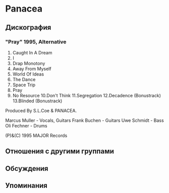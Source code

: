 # Panacea



## Дискография

### "Pray" 1995, Alternative

1. Caught In A Dream
2. I
3. Drap Monotony
4. Away From Myself
5. World Of Ideas
6. The Dance
7. Space Trip
8. Pray
9. No Resource
10.Don't Think
11.Segregation
12.Decadence (Bonustrack)
13.Blinded (Bonustrack)

Produced By S.L.Coe & PANACEA.

Marcus Muller - Vocals, Guitars
Frank Buchen - Guitars
Uwe Schmidt - Bass
Oli Fechner - Drums

(P)&(C) 1995 MAJOR Records


## Отношения с другими группами


## Обсуждения


## Упоминания

